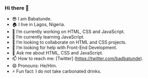 ### Hi there 👋
- 😎 I am Babatunde.
- 🏠 I live in Lagos, Nigeria.
- 🔭 I’m currently working on HTML, CSS and JavaScript.
- 🌱 I’m currently learning JavaScript.
- 👯 I’m looking to collaborate on HTML and CSS projects.
- 🤔 I’m looking for help with Front-End Development.
- 💬 Ask me about HTML, CSS and JavaScript.
- 📫 How to reach me: [Twitter] (https://twitter.com/badbatunde).
- 😄 Pronouns: He/Him.
- ⚡ Fun fact: I do not take carbonated drinks.
